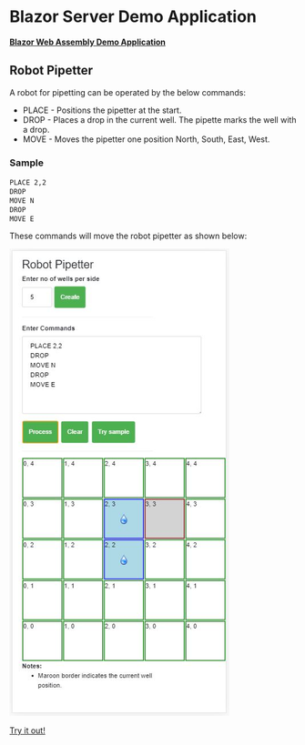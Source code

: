 # Blazor Server Demo Application

[**Blazor Web Assembly Demo Application**](https://github.com/VeritasSoftware/SampleBlazorWebAssemblyApp)

## Robot Pipetter

A robot for pipetting can be operated by the below commands:

* PLACE - Positions the pipetter at the start.
* DROP - Places a drop in the current well. The pipette marks the well with a drop.
* MOVE - Moves the pipetter one position North, South, East, West.

### Sample

```
PLACE 2,2
DROP
MOVE N
DROP
MOVE E
```

These commands will move the robot pipetter as shown below:

![Screenshot](https://github.com/VeritasSoftware/SampleBlazorServerApp/blob/master/Screenshot.JPG)

[Try it out!](https://robotpipetting-sample-blazorserver-app.azurewebsites.net/)
